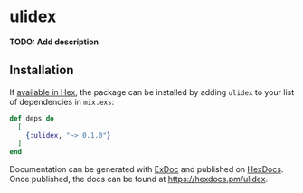 # ulidex

**TODO: Add description**

## Installation

If [available in Hex](https://hex.pm/docs/publish), the package can be installed
by adding `ulidex` to your list of dependencies in `mix.exs`:

```elixir
def deps do
  [
    {:ulidex, "~> 0.1.0"}
  ]
end
```

Documentation can be generated with [ExDoc](https://github.com/elixir-lang/ex_doc)
and published on [HexDocs](https://hexdocs.pm). Once published, the docs can
be found at <https://hexdocs.pm/ulidex>.
